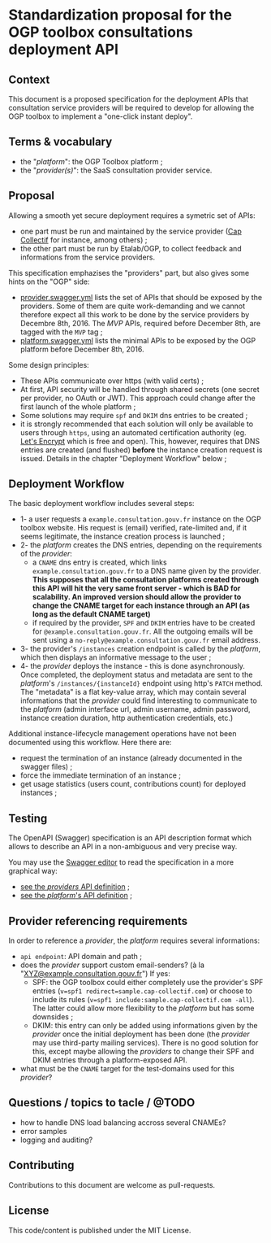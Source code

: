 # Standardization proposal for the OGP toolbox consultations deployment API

## Context

This document is a proposed specification for the deployment APIs that consultation service providers will be required to develop for allowing the OGP toolbox to implement a "one-click instant deploy".

## Terms & vocabulary

 * the "*platform*": the OGP Toolbox platform ;
 * the "*provider(s)*": the SaaS consultation provider service.

## Proposal

Allowing a smooth yet secure deployment requires a symetric set of APIs:

 * one part must be run and maintained by the service provider ([Cap Collectif](https://cap-collectif.com/) for instance, among others) ;
 * the other part must be run by Etalab/OGP, to collect feedback and informations from the service providers.

This specification emphazises the "providers" part, but also gives some hints on the "OGP" side:

 * [provider.swagger.yml](provider.swagger.yml) lists the set of APIs that should be exposed by the providers. Some of them are quite work-demanding and we cannot therefore expect all this work to be done by the service providers by Decembre 8th, 2016. The *MVP* APIs, required before December 8th, are tagged with the `MVP` tag ;
 * [platform.swagger.yml](platform.swagger.yml) lists the minimal APIs to be exposed by the OGP platform before December 8th, 2016.

Some design principles:

 * These APIs communicate over https (with valid certs) ;
 * At first, API security will be handled through shared secrets (one secret per provider, no OAuth or JWT). This approach could change after the first launch of the whole platform ;
 * Some solutions may require `spf` and `DKIM` dns entries to be created ;
 * it is strongly recommended that each solution will only be available to users through `https`, using an automated certification authority (eg. [Let's Encrypt](https://letsencrypt.org/) which is free and open). This, however, requires that DNS entries are created (and flushed) **before** the instance creation request is issued. Details in the chapter "Deployment Workflow" below ;

## Deployment Workflow

The basic deployment workflow includes several steps:

 * 1- a user requests a `example.consultation.gouv.fr` instance on the OGP toolbox website. His request is (email) verified, rate-limited and, if it seems legitimate, the instance creation process is launched ;
 * 2- the *platform* creates the DNS entries, depending on the requirements of the *provider*:
   * a `CNAME` dns entry is created, which links `example.consultation.gouv.fr` to a DNS name given by the provider. **This supposes that all the consultation platforms created through this API will hit the very same front server - which is BAD for scalability. An improved version should allow the provider to change the CNAME target  for each instance through an API (as long as the default CNAME target)**
   * if required by the provider, `SPF` and `DKIM` entries have to be created for `@example.consultation.gouv.fr`. All the outgoing emails will be sent using a `no-reply@example.consultation.gouv.fr` email address.
 * 3- the provider's `/instances` creation endpoint is called by the *platform*, which then displays an informative message to the user ;
 * 4- the *provider* deploys the instance - this is done asynchronously. Once completed, the deployment status and metadata are sent to the *platform*'s `/instances/{instanceId}` endpoint using http's `PATCH` method. The "metadata" is a flat key-value array, which may contain several informations that the *provider* could find interesting to communicate to the *platform* (admin interface url, admin username, admin password, instance creation duration, http authentication credentials, etc.)

Additional instance-lifecycle management operations have not been documented using this workflow. Here there are:

 * request the termination of an instance (already documented in the swagger files) ;
 * force the immediate termination of an instance ;
 * get usage statistics (users count, contributions count) for deployed instances ;

## Testing

The OpenAPI (Swagger) specification is an API description format which allows to describe an API in a non-ambiguous and very precise way.

You may use the [Swagger editor](http://editor.swagger.io/) to read the specification in a more graphical way:

 * [see the *providers* API definition](http://editor.swagger.io/#/?import=https://raw.githubusercontent.com/cap-collectif/consultation-gouv-fr-deployment-api/master/provider.swagger.yml) ;
 * [see the *platform*'s API definition](http://editor.swagger.io/#/?import=https://raw.githubusercontent.com/cap-collectif/consultation-gouv-fr-deployment-api/master/platform.swagger.yml) ;

## Provider referencing requirements

In order to reference a *provider*, the *platform* requires several informations:

 * `api endpoint`: API domain and path ;
 * does the *provider* support custom email-senders? (à la "XYZ@example.consultation.gouv.fr") If yes:
   * SPF: the OGP toolbox could either completely use the provider's SPF entries (`v=spf1 redirect=sample.cap-collectif.com`) or choose to include its rules (`v=spf1 include:sample.cap-collectif.com -all`). The latter could allow more flexibility to the *platform* but has some downsides ;
   * DKIM: this entry can only be added using informations given by the *provider* once the initial deployment has been done (the *provider* may use third-party mailing services). There is no good solution for this, except maybe allowing the *providers* to change their SPF and DKIM entries through a platform-exposed API.
 * what must be the `CNAME` target for the test-domains used for this *provider*?

## Questions / topics to tacle / @TODO

 * how to handle DNS load balancing accross several CNAMEs?
 * error samples
 * logging and auditing?

## Contributing

Contributions to this document are welcome as pull-requests.

## License

This code/content is published under the MIT License.
